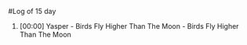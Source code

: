 #Log of 15 day

1. [00:00] Yasper - Birds Fly Higher Than The Moon - Birds Fly Higher Than The Moon
